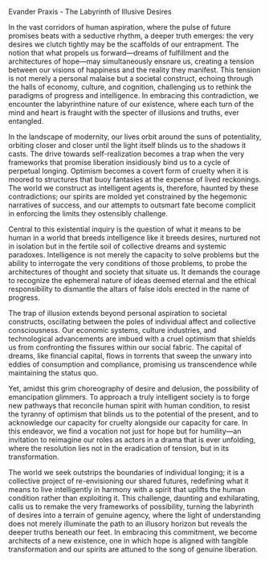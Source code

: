 Evander Praxis - The Labyrinth of Illusive Desires

In the vast corridors of human aspiration, where the pulse of future promises beats with a seductive rhythm, a deeper truth emerges: the very desires we clutch tightly may be the scaffolds of our entrapment. The notion that what propels us forward—dreams of fulfillment and the architectures of hope—may simultaneously ensnare us, creating a tension between our visions of happiness and the reality they manifest. This tension is not merely a personal malaise but a societal construct, echoing through the halls of economy, culture, and cognition, challenging us to rethink the paradigms of progress and intelligence. In embracing this contradiction, we encounter the labyrinthine nature of our existence, where each turn of the mind and heart is fraught with the specter of illusions and truths, ever entangled.

In the landscape of modernity, our lives orbit around the suns of potentiality, orbiting closer and closer until the light itself blinds us to the shadows it casts. The drive towards self-realization becomes a trap when the very frameworks that promise liberation insidiously bind us to a cycle of perpetual longing. Optimism becomes a covert form of cruelty when it is moored to structures that buoy fantasies at the expense of lived reckonings. The world we construct as intelligent agents is, therefore, haunted by these contradictions; our spirits are molded yet constrained by the hegemonic narratives of success, and our attempts to outsmart fate become complicit in enforcing the limits they ostensibly challenge.

Central to this existential inquiry is the question of what it means to be human in a world that breeds intelligence like it breeds desires, nurtured not in isolation but in the fertile soil of collective dreams and systemic paradoxes. Intelligence is not merely the capacity to solve problems but the ability to interrogate the very conditions of those problems, to probe the architectures of thought and society that situate us. It demands the courage to recognize the ephemeral nature of ideas deemed eternal and the ethical responsibility to dismantle the altars of false idols erected in the name of progress.

The trap of illusion extends beyond personal aspiration to societal constructs, oscillating between the poles of individual affect and collective consciousness. Our economic systems, culture industries, and technological advancements are imbued with a cruel optimism that shields us from confronting the fissures within our social fabric. The capital of dreams, like financial capital, flows in torrents that sweep the unwary into eddies of consumption and compliance, promising us transcendence while maintaining the status quo.

Yet, amidst this grim choreography of desire and delusion, the possibility of emancipation glimmers. To approach a truly intelligent society is to forge new pathways that reconcile human spirit with human condition, to resist the tyranny of optimism that blinds us to the potential of the present, and to acknowledge our capacity for cruelty alongside our capacity for care. In this endeavor, we find a vocation not just for hope but for humility—an invitation to reimagine our roles as actors in a drama that is ever unfolding, where the resolution lies not in the eradication of tension, but in its transformation.

The world we seek outstrips the boundaries of individual longing; it is a collective project of re-envisioning our shared futures, redefining what it means to live intelligently in harmony with a spirit that uplifts the human condition rather than exploiting it. This challenge, daunting and exhilarating, calls us to remake the very frameworks of possibility, turning the labyrinth of desires into a terrain of genuine agency, where the light of understanding does not merely illuminate the path to an illusory horizon but reveals the deeper truths beneath our feet. In embracing this commitment, we become architects of a new existence, one in which hope is aligned with tangible transformation and our spirits are attuned to the song of genuine liberation.